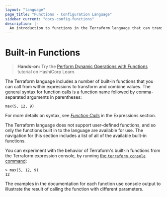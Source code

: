 ```yaml
---
layout: "language"
page_title: "Functions - Configuration Language"
sidebar_current: "docs-config-functions"
description: |-
  An introduction to functions in the Terraform language that can transform and combine values.
---
```


# Built-in Functions

> **Hands-on:** Try the [Perform Dynamic Operations with Functions](https://learn.hashicorp.com/tutorials/terraform/functions?in=terraform/configuration-language&utm_source=WEBSITE&utm_medium=WEB_IO&utm_offer=ARTICLE_PAGE&utm_content=DOCS) tutorial on HashiCorp Learn.

The Terraform language includes a number of built-in functions that you can
call from within expressions to transform and combine values. The general
syntax for function calls is a function name followed by comma-separated
arguments in parentheses:

```hcl
max(5, 12, 9)
```

For more details on syntax, see
[_Function Calls_](/docs/language/expressions/function-calls.html)
in the Expressions section.

The Terraform language does not support user-defined functions, and so only
the functions built in to the language are available for use. The navigation
for this section includes a list of all of the available built-in functions.

You can experiment with the behavior of Terraform's built-in functions from
the Terraform expression console, by running
[the `terraform console` command](/docs/cli/commands/console.html):

```
> max(5, 12, 9)
12
```

The examples in the documentation for each function use console output to
illustrate the result of calling the function with different parameters.

